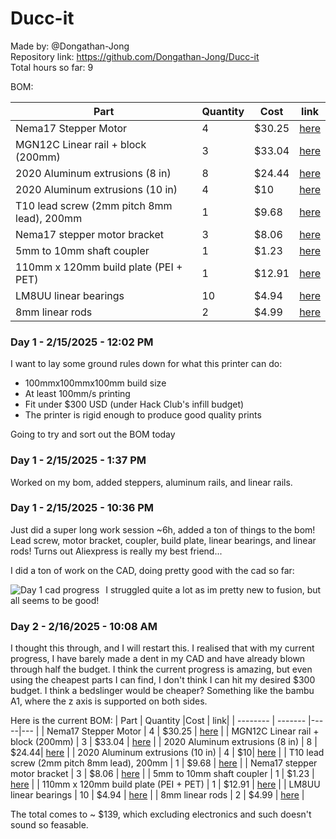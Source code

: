 # Ducc-it

Made by: @Dongathan-Jong  
Repository link: https://github.com/Dongathan-Jong/Ducc-it  
Total hours so far: 9  

BOM:

| Part    | Quantity |Cost | link| 
| -------- | ------- |-----|--- |
| Nema17 Stepper Motor  | 4   |  $30.25 | [here](https://www.amazon.ca/Nema17-Stepper-Motor-Efficient-Versatile/dp/B0D1VJ9HHY/) |
| MGN12C Linear rail + block (200mm) | 3     | $33.04 | [here](https://www.aliexpress.com/item/1005004908405311.html?spm=a2g0o.productlist.main.5.18baRdNzRdNzEJ&algo_pvid=984f007a-bd47-4df8-b3d0-9a4284b02dd2&algo_exp_id=984f007a-bd47-4df8-b3d0-9a4284b02dd2-2&pdp_ext_f=%7B%22order%22%3A%221196%22%2C%22eval%22%3A%221%22%7D&pdp_npi=4%40dis%21USD%2116.98%2114.94%21%21%21123.06%21108.29%21%40210312d517396392457402387ec167%2112000031182888806%21sea%21CA%213877050385%21X&curPageLogUid=7DN3afI5w5cV&utparam-url=scene%3Asearch%7Cquery_from%3A) |
| 2020 Aluminum extrusions (8 in)  | 8   | $24.44| [here](https://www.fazstore.ca/product/20qe2020/) |
| 2020 Aluminum extrusions (10 in)  | 4   | $10| [here](https://www.fazstore.ca/product/20qe2020/) |
| T10 lead screw (2mm pitch 8mm lead), 200mm | 1 | $9.68 | [here](https://www.aliexpress.com/item/1005007527129800.html?spm=a2g0o.productlist.main.3.1f785bb2rdPq43&algo_pvid=8db134ff-b4a9-4886-b487-1b8b9926f626&algo_exp_id=8db134ff-b4a9-4886-b487-1b8b9926f626-1&pdp_ext_f=%7B%22order%22%3A%2232%22%2C%22eval%22%3A%221%22%7D&pdp_npi=4%40dis%21USD%2123.22%2111.61%21%21%21168.29%2184.14%21%402101eac917396682670056992ea43c%2112000041161391631%21sea%21CA%213877050385%21X&curPageLogUid=zbjTZQFVbNkb&utparam-url=scene%3Asearch%7Cquery_from%3A) |
| Nema17 stepper motor bracket | 3 | $8.06 | [here](https://www.aliexpress.com/item/32969153656.html?spm=a2g0o.productlist.main.1.6c9d51881LCX3R&algo_pvid=049047e0-21c5-4621-b87e-6b6a0072a954&algo_exp_id=049047e0-21c5-4621-b87e-6b6a0072a954-0&pdp_ext_f=%7B%22order%22%3A%22300%22%2C%22eval%22%3A%221%22%7D&pdp_npi=4%40dis%21USD%213.56%213.56%21%21%213.56%213.56%21%402101ec1f17396700195143971ebdcc%2112000033258477529%21sea%21CA%213877050385%21X&curPageLogUid=lv3F4OFtXTsR&utparam-url=scene%3Asearch%7Cquery_from%3A) |
| 5mm to 10mm shaft coupler | 1 | $1.23 | [here](https://www.aliexpress.com/item/1005006333159653.html?spm=a2g0o.productlist.main.1.34496063NZgLYD&algo_pvid=2287ec14-fccb-470b-868b-888cadd1918a&algo_exp_id=2287ec14-fccb-470b-868b-888cadd1918a-0&pdp_ext_f=%7B%22order%22%3A%224%22%2C%22eval%22%3A%221%22%7D&pdp_npi=4%40dis%21USD%211.29%211.23%21%21%211.29%211.23%21%402103247417396706153453151ebf7e%2112000036793940850%21sea%21CA%213877050385%21X&curPageLogUid=pVlg3RGF0ifG&utparam-url=scene%3Asearch%7Cquery_from%3A) |
| 110mm x 120mm build plate (PEI + PET) | 1 | $12.91 | [here](https://www.aliexpress.com/item/1005007660929112.html?spm=a2g0o.productlist.main.3.5d5d4206vu0LN1&algo_pvid=47f21b8f-3be0-4f76-b123-32e8c521ad49&algo_exp_id=47f21b8f-3be0-4f76-b123-32e8c521ad49-1&pdp_ext_f=%7B%22order%22%3A%2212%22%2C%22eval%22%3A%221%22%7D&pdp_npi=4%40dis%21USD%2122.89%2110.99%21%21%2122.89%2110.99%21%402101efeb17396730356818220e08d9%2112000041696428342%21sea%21CA%213877050385%21X&curPageLogUid=F0i5iEvz9Lrj&utparam-url=scene%3Asearch%7Cquery_from%3A) |
| LM8UU linear bearings | 10 | $4.94 | [here](https://www.aliexpress.com/item/1005004108098706.html?spm=a2g0o.productlist.main.3.2aed44adoYtxdQ&algo_pvid=61f54303-4417-42a7-9d8a-e7266e451976&algo_exp_id=61f54303-4417-42a7-9d8a-e7266e451976-1&pdp_ext_f=%7B%22order%22%3A%22691%22%2C%22eval%22%3A%221%22%7D&pdp_npi=4%40dis%21USD%218.74%218.65%21%21%218.74%218.65%21%402103205117396732653087993e5d27%2112000028059680071%21sea%21CA%213877050385%21X&curPageLogUid=8OENk0EMMLbw&utparam-url=scene%3Asearch%7Cquery_from%3A) |
| 8mm linear rods | 2 | $4.99 | [here](https://www.aliexpress.com/item/1005006293171727.html?spm=a2g0o.productlist.main.3.474d2f59k0yrhO&algo_pvid=8c974eb5-c1d1-4c9a-acdb-27f8d2245784&algo_exp_id=8c974eb5-c1d1-4c9a-acdb-27f8d2245784-1&pdp_ext_f=%7B%22order%22%3A%223884%22%2C%22eval%22%3A%221%22%7D&pdp_npi=4%40dis%21USD%217.11%213.98%21%21%217.11%213.98%21%402101c5ac17396768963603218ed2cf%2112000036638889805%21sea%21CA%213877050385%21X&curPageLogUid=e8iNtRMiNKKF&utparam-url=scene%3Asearch%7Cquery_from%3A) | 

### Day 1 - 2/15/2025 - 12:02 PM

I want to lay some ground rules down for what this printer can do:

- 100mmx100mmx100mm build size
- At least 100mm/s printing
- Fit under $300 USD (under Hack Club's infill budget)
- The printer is rigid enough to produce good quality prints

Going to try and sort out the BOM today

### Day 1 - 2/15/2025 - 1:37 PM

Worked on my bom, added steppers, aluminum rails, and linear rails.

### Day 1 - 2/15/2025 - 10:36 PM

Just did a super long work session ~6h, added a ton of things to the bom! Lead screw, motor bracket, coupler, build plate, linear bearings, and linear rods! Turns out Aliexpress is really my best friend...

I did a ton of work on the CAD, doing pretty good with the cad so far: 

<img src="https://github.com/user-attachments/assets/dc74fda4-12da-4dd2-87e0-a16a4c2017e8"
     alt="Day 1 cad progress"
     style="float: left; margin-right: 10px;" />  

I struggled quite a lot as im pretty new to fusion, but all seems to be good! 

### Day 2 - 2/16/2025 - 10:08 AM

I thought this through, and I will restart this. I realised that with my current progress, I have barely made a dent in my CAD and have already blown through half the budget. I think the current progress is amazing, but even using the cheapest parts I can find, I don't think I can hit my desired $300 budget. I think a bedslinger would be cheaper? Something like the bambu A1, where the z axis is supported on both sides. 

Here is the current BOM:
| Part    | Quantity |Cost | link| 
| -------- | ------- |-----|--- |
| Nema17 Stepper Motor  | 4   |  $30.25 | [here](https://www.amazon.ca/Nema17-Stepper-Motor-Efficient-Versatile/dp/B0D1VJ9HHY/) |
| MGN12C Linear rail + block (200mm) | 3     | $33.04 | [here](https://www.aliexpress.com/item/1005004908405311.html?spm=a2g0o.productlist.main.5.18baRdNzRdNzEJ&algo_pvid=984f007a-bd47-4df8-b3d0-9a4284b02dd2&algo_exp_id=984f007a-bd47-4df8-b3d0-9a4284b02dd2-2&pdp_ext_f=%7B%22order%22%3A%221196%22%2C%22eval%22%3A%221%22%7D&pdp_npi=4%40dis%21USD%2116.98%2114.94%21%21%21123.06%21108.29%21%40210312d517396392457402387ec167%2112000031182888806%21sea%21CA%213877050385%21X&curPageLogUid=7DN3afI5w5cV&utparam-url=scene%3Asearch%7Cquery_from%3A) |
| 2020 Aluminum extrusions (8 in)  | 8   | $24.44| [here](https://www.fazstore.ca/product/20qe2020/) |
| 2020 Aluminum extrusions (10 in)  | 4   | $10| [here](https://www.fazstore.ca/product/20qe2020/) |
| T10 lead screw (2mm pitch 8mm lead), 200mm | 1 | $9.68 | [here](https://www.aliexpress.com/item/1005007527129800.html?spm=a2g0o.productlist.main.3.1f785bb2rdPq43&algo_pvid=8db134ff-b4a9-4886-b487-1b8b9926f626&algo_exp_id=8db134ff-b4a9-4886-b487-1b8b9926f626-1&pdp_ext_f=%7B%22order%22%3A%2232%22%2C%22eval%22%3A%221%22%7D&pdp_npi=4%40dis%21USD%2123.22%2111.61%21%21%21168.29%2184.14%21%402101eac917396682670056992ea43c%2112000041161391631%21sea%21CA%213877050385%21X&curPageLogUid=zbjTZQFVbNkb&utparam-url=scene%3Asearch%7Cquery_from%3A) |
| Nema17 stepper motor bracket | 3 | $8.06 | [here](https://www.aliexpress.com/item/32969153656.html?spm=a2g0o.productlist.main.1.6c9d51881LCX3R&algo_pvid=049047e0-21c5-4621-b87e-6b6a0072a954&algo_exp_id=049047e0-21c5-4621-b87e-6b6a0072a954-0&pdp_ext_f=%7B%22order%22%3A%22300%22%2C%22eval%22%3A%221%22%7D&pdp_npi=4%40dis%21USD%213.56%213.56%21%21%213.56%213.56%21%402101ec1f17396700195143971ebdcc%2112000033258477529%21sea%21CA%213877050385%21X&curPageLogUid=lv3F4OFtXTsR&utparam-url=scene%3Asearch%7Cquery_from%3A) |
| 5mm to 10mm shaft coupler | 1 | $1.23 | [here](https://www.aliexpress.com/item/1005006333159653.html?spm=a2g0o.productlist.main.1.34496063NZgLYD&algo_pvid=2287ec14-fccb-470b-868b-888cadd1918a&algo_exp_id=2287ec14-fccb-470b-868b-888cadd1918a-0&pdp_ext_f=%7B%22order%22%3A%224%22%2C%22eval%22%3A%221%22%7D&pdp_npi=4%40dis%21USD%211.29%211.23%21%21%211.29%211.23%21%402103247417396706153453151ebf7e%2112000036793940850%21sea%21CA%213877050385%21X&curPageLogUid=pVlg3RGF0ifG&utparam-url=scene%3Asearch%7Cquery_from%3A) |
| 110mm x 120mm build plate (PEI + PET) | 1 | $12.91 | [here](https://www.aliexpress.com/item/1005007660929112.html?spm=a2g0o.productlist.main.3.5d5d4206vu0LN1&algo_pvid=47f21b8f-3be0-4f76-b123-32e8c521ad49&algo_exp_id=47f21b8f-3be0-4f76-b123-32e8c521ad49-1&pdp_ext_f=%7B%22order%22%3A%2212%22%2C%22eval%22%3A%221%22%7D&pdp_npi=4%40dis%21USD%2122.89%2110.99%21%21%2122.89%2110.99%21%402101efeb17396730356818220e08d9%2112000041696428342%21sea%21CA%213877050385%21X&curPageLogUid=F0i5iEvz9Lrj&utparam-url=scene%3Asearch%7Cquery_from%3A) |
| LM8UU linear bearings | 10 | $4.94 | [here](https://www.aliexpress.com/item/1005004108098706.html?spm=a2g0o.productlist.main.3.2aed44adoYtxdQ&algo_pvid=61f54303-4417-42a7-9d8a-e7266e451976&algo_exp_id=61f54303-4417-42a7-9d8a-e7266e451976-1&pdp_ext_f=%7B%22order%22%3A%22691%22%2C%22eval%22%3A%221%22%7D&pdp_npi=4%40dis%21USD%218.74%218.65%21%21%218.74%218.65%21%402103205117396732653087993e5d27%2112000028059680071%21sea%21CA%213877050385%21X&curPageLogUid=8OENk0EMMLbw&utparam-url=scene%3Asearch%7Cquery_from%3A) |
| 8mm linear rods | 2 | $4.99 | [here](https://www.aliexpress.com/item/1005006293171727.html?spm=a2g0o.productlist.main.3.474d2f59k0yrhO&algo_pvid=8c974eb5-c1d1-4c9a-acdb-27f8d2245784&algo_exp_id=8c974eb5-c1d1-4c9a-acdb-27f8d2245784-1&pdp_ext_f=%7B%22order%22%3A%223884%22%2C%22eval%22%3A%221%22%7D&pdp_npi=4%40dis%21USD%217.11%213.98%21%21%217.11%213.98%21%402101c5ac17396768963603218ed2cf%2112000036638889805%21sea%21CA%213877050385%21X&curPageLogUid=e8iNtRMiNKKF&utparam-url=scene%3Asearch%7Cquery_from%3A) | 

The total comes to ~ $139, which excluding electronics and such doesn't sound so feasable. 

